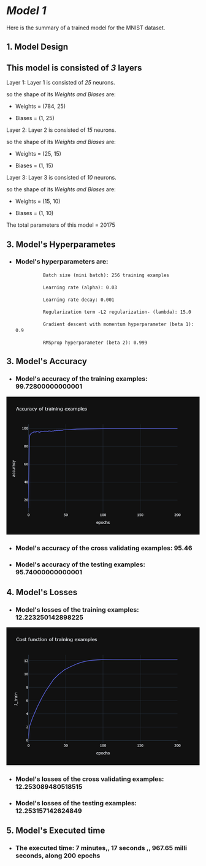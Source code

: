 # ***Model 1***

Here is the summary of a trained model for the MNIST dataset.

## **1. Model Design**
## This model is consisted of *3* layers

Layer 1:
Layer 1 is consisted of *25* neurons.

so the shape of its *Weights and Biases* are:

- Weights = (784, 25)

- Biases = (1, 25)

Layer 2:
Layer 2 is consisted of *15* neurons.

so the shape of its *Weights and Biases* are:

- Weights = (25, 15)

- Biases = (1, 15)

Layer 3:
Layer 3 is consisted of *10* neurons.

so the shape of its *Weights and Biases* are:

- Weights = (15, 10)

- Biases = (1, 10)

The total parameters of this model = 20175
## **3. Model's Hyperparametes**
- ### Model's hyperparameters are:

                Batch size (mini batch): 256 training examples

                Learning rate (alpha): 0.03

                Learning rate decay: 0.001

                Regularization term -L2 regularization- (lambda): 15.0

                Gradient descent with momentum hyperparameter (beta 1): 0.9

                RMSprop hyperparameter (beta 2): 0.999

## **3. Model's Accuracy**
- ### Model's accuracy of the training examples:                99.72800000000001

![Accuracy of training examples](./accuracy_graph.png)

- ### Model's accuracy of the cross validating examples:                95.46

- ### Model's accuracy of the testing examples:                95.74000000000001

## **4. Model's Losses**
- ### Model's losses of the training examples: 12.223250142898225

![Cost function of training examples](./j_train_graph.png)

- ### Model's losses of the cross validating examples: 12.253089480518515

- ### Model's losses of the testing examples: 12.253157142624849

## **5. Model's Executed time**
- ### The executed time: 7 minutes,,             17 seconds ,,                 967.65 milli seconds, along 200 epochs

